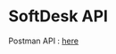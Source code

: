# SoftDesk API

Postman API : [here](https://www.postman.com/phonemicrowave/workspace/softdesk-api/api/668c0f9e-dc09-4c2d-a81e-b03077f93630/version/6588de8a-93c1-445c-8d24-bb6c7fa18779)